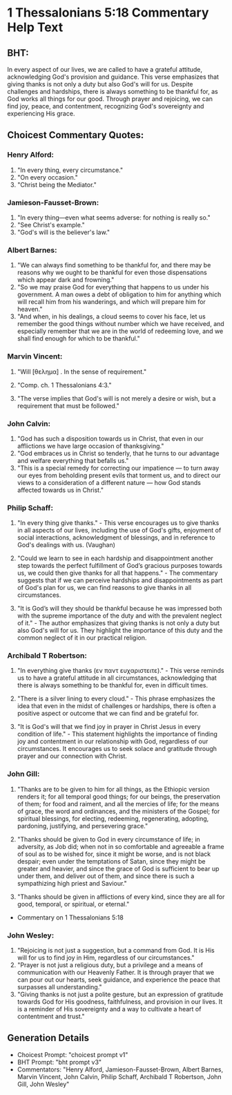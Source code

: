 # 1 Thessalonians 5:18 Commentary Help Text

## BHT:
In every aspect of our lives, we are called to have a grateful attitude, acknowledging God's provision and guidance. This verse emphasizes that giving thanks is not only a duty but also God's will for us. Despite challenges and hardships, there is always something to be thankful for, as God works all things for our good. Through prayer and rejoicing, we can find joy, peace, and contentment, recognizing God's sovereignty and experiencing His grace.

## Choicest Commentary Quotes:
### Henry Alford:
1. "In every thing, every circumstance."
2. "On every occasion."
3. "Christ being the Mediator."

### Jamieson-Fausset-Brown:
1. "In every thing—even what seems adverse: for nothing is really so."
2. "See Christ's example."
3. "God's will is the believer's law."

### Albert Barnes:
1. "We can always find something to be thankful for, and there may be reasons why we ought to be thankful for even those dispensations which appear dark and frowning."
2. "So we may praise God for everything that happens to us under his government. A man owes a debt of obligation to him for anything which will recall him from his wanderings, and which will prepare him for heaven."
3. "And when, in his dealings, a cloud seems to cover his face, let us remember the good things without number which we have received, and especially remember that we are in the world of redeeming love, and we shall find enough for which to be thankful."

### Marvin Vincent:
1. "Will [θελημα] . In the sense of requirement." 

2. "Comp. ch. 1 Thessalonians 4:3." 

3. "The verse implies that God's will is not merely a desire or wish, but a requirement that must be followed."

### John Calvin:
1. "God has such a disposition towards us in Christ, that even in our afflictions we have large occasion of thanksgiving."
2. "God embraces us in Christ so tenderly, that he turns to our advantage and welfare everything that befalls us."
3. "This is a special remedy for correcting our impatience — to turn away our eyes from beholding present evils that torment us, and to direct our views to a consideration of a different nature — how God stands affected towards us in Christ."

### Philip Schaff:
1. "In every thing give thanks." - This verse encourages us to give thanks in all aspects of our lives, including the use of God's gifts, enjoyment of social interactions, acknowledgment of blessings, and in reference to God's dealings with us. (Vaughan)

2. "Could we learn to see in each hardship and disappointment another step towards the perfect fulfillment of God’s gracious purposes towards us, we could then give thanks for all that happens." - The commentary suggests that if we can perceive hardships and disappointments as part of God's plan for us, we can find reasons to give thanks in all circumstances.

3. "It is God’s will they should be thankful because he was impressed both with the supreme importance of the duty and with the prevalent neglect of it." - The author emphasizes that giving thanks is not only a duty but also God's will for us. They highlight the importance of this duty and the common neglect of it in our practical religion.

### Archibald T Robertson:
1. "In everything give thanks (εν παντ ευχαριστειτε)." - This verse reminds us to have a grateful attitude in all circumstances, acknowledging that there is always something to be thankful for, even in difficult times.

2. "There is a silver lining to every cloud." - This phrase emphasizes the idea that even in the midst of challenges or hardships, there is often a positive aspect or outcome that we can find and be grateful for.

3. "It is God's will that we find joy in prayer in Christ Jesus in every condition of life." - This statement highlights the importance of finding joy and contentment in our relationship with God, regardless of our circumstances. It encourages us to seek solace and gratitude through prayer and our connection with Christ.

### John Gill:
1. "Thanks are to be given to him for all things, as the Ethiopic version renders it; for all temporal good things; for our beings, the preservation of them; for food and raiment, and all the mercies of life; for the means of grace, the word and ordinances, and the ministers of the Gospel; for spiritual blessings, for electing, redeeming, regenerating, adopting, pardoning, justifying, and persevering grace."

2. "Thanks should be given to God in every circumstance of life; in adversity, as Job did; when not in so comfortable and agreeable a frame of soul as to be wished for, since it might be worse, and is not black despair; even under the temptations of Satan, since they might be greater and heavier, and since the grace of God is sufficient to bear up under them, and deliver out of them, and since there is such a sympathizing high priest and Saviour."

3. "Thanks should be given in afflictions of every kind, since they are all for good, temporal, or spiritual, or eternal."

- Commentary on 1 Thessalonians 5:18

### John Wesley:
1. "Rejoicing is not just a suggestion, but a command from God. It is His will for us to find joy in Him, regardless of our circumstances."
2. "Prayer is not just a religious duty, but a privilege and a means of communication with our Heavenly Father. It is through prayer that we can pour out our hearts, seek guidance, and experience the peace that surpasses all understanding."
3. "Giving thanks is not just a polite gesture, but an expression of gratitude towards God for His goodness, faithfulness, and provision in our lives. It is a reminder of His sovereignty and a way to cultivate a heart of contentment and trust."


## Generation Details
- Choicest Prompt: "choicest prompt v1"
- BHT Prompt: "bht prompt v3"
- Commentators: "Henry Alford, Jamieson-Fausset-Brown, Albert Barnes, Marvin Vincent, John Calvin, Philip Schaff, Archibald T Robertson, John Gill, John Wesley"
